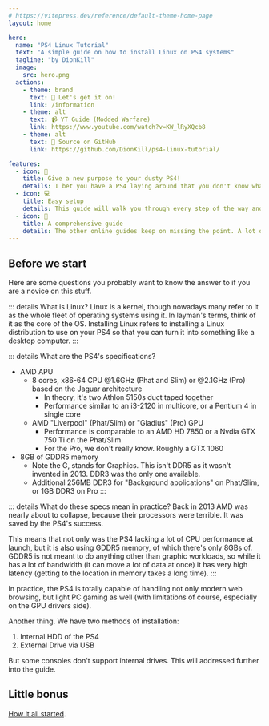 ```yaml
---
# https://vitepress.dev/reference/default-theme-home-page
layout: home

hero:
  name: "PS4 Linux Tutorial"
  text: "A simple guide on how to install Linux on PS4 systems"
  tagline: "by DionKill"
  image:
    src: hero.png
  actions:
    - theme: brand
      text: 🏁 Let's get it on!
      link: /information
    - theme: alt
      text: 📹 YT Guide (Modded Warfare)
      link: https://www.youtube.com/watch?v=KW_lRyXQcb8
    - theme: alt
      text: 📖 Source on GitHub
      link: https://github.com/DionKill/ps4-linux-tutorial/

features:
  - icon: 🧹
    title: Give a new purpose to your dusty PS4!
    details: I bet you have a PS4 laying around that you don't know what to do with. Even after modding it, there's very little that makes the PS4 a special console. But you can give it a new life with Linux, and run PC games on it!
  - icon: 💻
    title: Easy setup
    details: This guide will walk you through every step of the way and will explain to you not just how to install, but also to setup Linux in general, how to maintain it very easily and make it a usable everyday OS- because why not.
  - icon: 📖
    title: A comprehensive guide
    details: The other online guides keep on missing the point. A lot of them either lack information, or are simply bad documented. This guide is made from the ground up by pure rage because nobody has one that details everything.
---
```

## Before we start
Here are some questions you probably want to know the answer to if you are a novice on this stuff.

::: details What is Linux?
Linux is a kernel, though nowadays many refer to it as the whole fleet of operating systems using it. In layman's terms, think of it as the core of the OS. Installing Linux refers to installing a Linux distribution to use on your PS4 so that you can turn it into something like a desktop computer.
:::

::: details What are the PS4's specifications?
- AMD APU
	- 8 cores, x86-64 CPU @1.6GHz (Phat and Slim) or @2.1GHz (Pro) based on the Jaguar architecture
		- In theory, it's two Athlon 5150s duct taped together
		- Performance similar to an i3-2120 in multicore, or a Pentium 4 in single core
	- AMD "Liverpool" (Phat/Slim) or "Gladius" (Pro) GPU
		- Performance is comparable to an AMD HD 7850 or a Nvdia GTX 750 Ti on the Phat/Slim
		- For the Pro, we don't really know. Roughly a GTX 1060
- 8GB of GDDR5 memory
  - Note the G, stands for Graphics. This isn't DDR5 as it wasn't invented in 2013. DDR3 was the only one available.
  - Additional 256MB DDR3 for "Background applications" on Phat/Slim, or 1GB DDR3 on Pro
:::

::: details What do these specs mean in practice?
Back in 2013 AMD was nearly about to collapse, because their processors were terrible. It was saved by the PS4's success.

This means that not only was the PS4 lacking a lot of CPU performance at launch, but it is also using GDDR5 memory, of which there's only 8GBs of. GDDR5 is not meant to do anything other than graphic workloads, so while it has a lot of bandwidth (it can move a lot of data at once) it has very high latency (getting to the location in memory takes a long time).
:::

In practice, the PS4 is totally capable of handling not only modern web browsing, but light PC gaming as well (with limitations of course, especially on the GPU drivers side).

Another thing. We have two methods of installation:
1. Internal HDD of the PS4
2. External Drive via USB

But some consoles don't support internal drives. This will addressed further into the guide.

## Little bonus
[How it all started](https://www.youtube.com/watch?v=QMiubC6LdTA).
